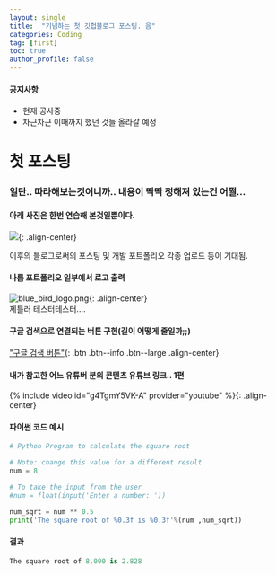```yaml
---
layout: single
title:  "기념하는 첫 깃헙블로그 포스팅. 음"
categories: Coding
tag: [first]
toc: true
author_profile: false
---
```


<div class="notice--success">
  <h4>공지사항</h4>
  <ul>
    <li>현재 공사중</li>
    <li>차근차근 이때까지 했던 것들 올라갈 예정</li>
  </ul>
</div>


# 첫 포스팅
### 일단.. 따라해보는것이니까.. 내용이 딱딱 정해져 있는건 어쩔...

#### 아래 사진은 한번 연습해 본것일뿐이다.
![](../assets/images/350x250.png){: .align-center}

이후의 블로그로써의 포스팅 및 개발 포트폴리오 각종 업로드 등이 기대됨.


#### 나름 포트폴리오 일부에서 로고 출력

![blue_bird_logo.png](../assets/images/blue_bird_logo.png "blue_bird_logo.png"){: .align-center}<br>
제틀러 테스터테스터.…


#### 구글 검색으로 연결되는 버튼 구현(길이 어떻게 줄일까;;)

["구글 검색 버튼"](https://www.google.com){: .btn .btn--info .btn--large .align-center}


#### 내가 참고한 어느 유튜버 분의 콘텐츠 유튜브 링크.. 1편

{% include video id="g4TgmY5VK-A" provider="youtube" %}{: .align-center}

#### 파이썬 코드 예시 

```python
# Python Program to calculate the square root

# Note: change this value for a different result
num = 8 

# To take the input from the user
#num = float(input('Enter a number: '))

num_sqrt = num ** 0.5
print('The square root of %0.3f is %0.3f'%(num ,num_sqrt))
```

#### 결과
```python
The square root of 8.000 is 2.828
```
